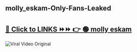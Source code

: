 
 ## molly_eskam-Only-Fans-Leaked

# <h2><a href="https://clipsfans.com/molly_eskam&ref=git">🔗 Click to LINKS ⏩⏩ 👉 🟢 molly eskam </a></h2>

<a href="https://clipsfans.com/molly_eskam&ref=git" rel="nofollow" data-target="animated-image.originalLink"><img src="https://i.ibb.co.com/xMMVF88/686577567.gif" alt="Viral Video Original" style="max-width: 100%; display: inline-block;" data-target="animated-image.originalImage"></a>
